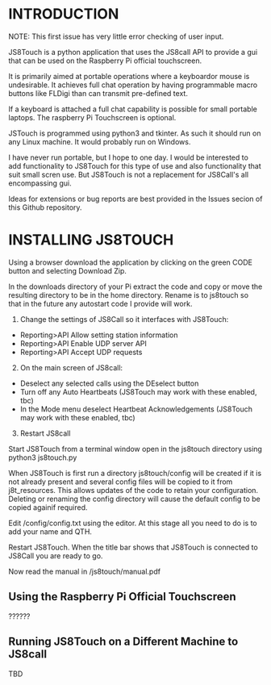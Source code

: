 INTRODUCTION
============

NOTE: This first issue has very little error checking of user input.

JS8Touch is a python application that uses the JS8call API to provide a gui that can be used on the Raspberry Pi official touchscreen.

It is primarily aimed at portable operations where a keyboardor mouse is undesirable. It achieves full chat operation by having programmable macro buttons like FLDigi than can transmit pre-defined text.

If a keyboard is attached a full chat capability is possible for small portable laptops. The raspberry Pi Touchscreen is optional.

JSTouch is programmed using python3 and tkinter. As such it should run on any Linux machine. It would probably run on Windows.

I have never run portable, but I hope to one day. I would be interested to add functionality to JS8Touch for this type of use and also functionality that suit small scren use. But JS8Touch is not a replacement for JS8Call's all encompassing gui.

Ideas for extensions or bug reports are best provided in the Issues secion of this Github repository.

INSTALLING JS8TOUCH
===================
Using a browser download the application by clicking on the green CODE button and selecting Download Zip.

In the downloads directory of your Pi extract the code and copy or move the resulting directory to be in the home directory. Rename is to js8touch so that in the future any autostart code I provide will work.


1. Change the settings of JS8Call so it interfaces with JS8Touch:
 - Reporting>API Allow setting station information
 - Reporting>API  Enable UDP server API
 - Reporting>API  Accept UDP requests
 

2. On the main screen of JS8call:
 - Deselect any selected calls using the DEselect button
 - Turn off any Auto Heartbeats (JS8Touch may work with these enabled, tbc)
 - In the Mode menu deselect Heartbeat Acknowledgements (JS8Touch may work with these enabled, tbc)
 
3. Restart JS8call

Start JS8Touch from a terminal window open in the js8touch directory using
   python3 js8touch.py
   
When JS8Touch is first run a directory js8touch/config will be created if it is not already present and several config files will be copied to it from j8t_resources. This allows updates of the code to retain your configuration. Deleting or renaming the config directory will cause the default config to be copied againif required.

Edit /config/config.txt using the editor. At this stage all you need to do is to add your name and QTH.

Restart JS8Touch. When the title bar shows that JS8Touch is connected to JS8Call you are ready to go.

Now read the manual in /js8touch/manual.pdf

 
Using the Raspberry Pi Official Touchscreen
--------------------------------------------
??????

Running JS8Touch on a Different Machine to JS8call
--------------------------------------------------
TBD
